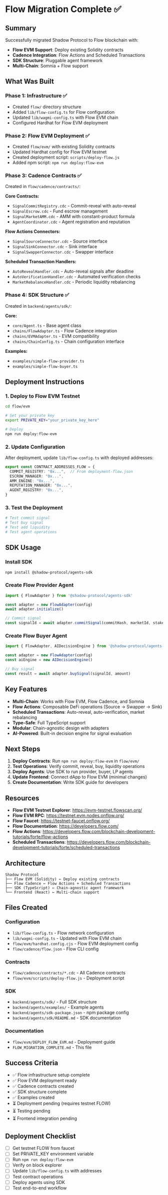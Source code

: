 # Flow Migration Complete ✅

## Summary

Successfully migrated Shadow Protocol to Flow blockchain with:
- **Flow EVM Support**: Deploy existing Solidity contracts
- **Cadence Integration**: Flow Actions and Scheduled Transactions
- **SDK Structure**: Pluggable agent framework
- **Multi-Chain**: Somnia + Flow support

## What Was Built

### Phase 1: Infrastructure ✅
- Created `flow/` directory structure
- Added `lib/flow-config.ts` for Flow configuration
- Updated `lib/wagmi-config.ts` with Flow EVM chain
- Configured Hardhat for Flow EVM deployment

### Phase 2: Flow EVM Deployment ✅
- Created `flow/evm/` with existing Solidity contracts
- Updated Hardhat config for Flow EVM testnet
- Created deployment script: `scripts/deploy-flow.js`
- Added npm script: `npm run deploy:flow-evm`

### Phase 3: Cadence Contracts ✅
Created in `flow/cadence/contracts/`:

**Core Contracts:**
- `SignalCommitRegistry.cdc` - Commit-reveal with auto-reveal
- `SignalEscrow.cdc` - Fund escrow management
- `SignalMarketAMM.cdc` - AMM with constant-product formula
- `AgentCoordinator.cdc` - Agent registration and reputation

**Flow Actions Connectors:**
- `SignalSourceConnector.cdc` - Source interface
- `SignalSinkConnector.cdc` - Sink interface
- `SignalSwapperConnector.cdc` - Swapper interface

**Scheduled Transaction Handlers:**
- `AutoRevealHandler.cdc` - Auto-reveal signals after deadline
- `AutoVerificationHandler.cdc` - Automated verification checks
- `MarketRebalanceHandler.cdc` - Periodic liquidity rebalancing

### Phase 4: SDK Structure ✅
Created in `backend/agents/sdk/`:

**Core:**
- `core/Agent.ts` - Base agent class
- `chains/FlowAdapter.ts` - Flow Cadence integration
- `chains/EVMAdapter.ts` - EVM compatibility
- `chains/ChainConfig.ts` - Chain configuration interface

**Examples:**
- `examples/simple-flow-provider.ts`
- `examples/simple-flow-buyer.ts`

## Deployment Instructions

### 1. Deploy to Flow EVM Testnet

```bash
cd flow/evm

# Set your private key
export PRIVATE_KEY="your_private_key_here"

# Deploy
npm run deploy:flow-evm
```

### 2. Update Configuration

After deployment, update `lib/flow-config.ts` with deployed addresses:

```typescript
export const CONTRACT_ADDRESSES_FLOW = {
  COMMIT_REGISTRY: "0x...",  // From deployment-flow.json
  ESCROW_MANAGER: "0x...",
  AMM_ENGINE: "0x...",
  REPUTATION_MANAGER: "0x...",
  AGENT_REGISTRY: "0x...",
}
```

### 3. Test the Deployment

```bash
# Test commit signal
# Test buy signal
# Test add liquidity
# Test agent operations
```

## SDK Usage

### Install SDK

```bash
npm install @shadow-protocol/agents-sdk
```

### Create Flow Provider Agent

```typescript
import { FlowAdapter } from '@shadow-protocol/agents-sdk'

const adapter = new FlowAdapter(config)
await adapter.initialize()

// Commit signal
const signalId = await adapter.commitSignal(commitHash, marketId, stake)
```

### Create Flow Buyer Agent

```typescript
import { FlowAdapter, AIDecisionEngine } from '@shadow-protocol/agents-sdk'

const adapter = new FlowAdapter(config)
const aiEngine = new AIDecisionEngine()

// Buy signal
const result = await adapter.buySignal(signalId, amount)
```

## Key Features

- **Multi-Chain**: Works with Flow EVM, Flow Cadence, and Somnia
- **Flow Actions**: Composable DeFi operations (Source → Swapper → Sink)
- **Scheduled Transactions**: Auto-reveal, auto-verification, market rebalancing
- **Type-Safe**: Full TypeScript support
- **Modular**: Chain-agnostic design with adapters
- **AI-Powered**: Built-in decision engine for signal evaluation

## Next Steps

1. **Deploy Contracts**: Run `npm run deploy:flow-evm` in `flow/evm/`
2. **Test Operations**: Verify commit, reveal, buy, liquidity operations
3. **Deploy Agents**: Use SDK to run provider, buyer, LP agents
4. **Update Frontend**: Connect dApp to Flow EVM (minimal changes)
5. **Create Documentation**: Write SDK guide for developers

## Resources

- **Flow EVM Testnet Explorer**: https://evm-testnet.flowscan.org/
- **Flow EVM RPC**: https://testnet.evm.nodes.onflow.org/
- **Flow Faucet**: https://testnet-faucet.onflow.org/
- **Flow Documentation**: https://developers.flow.com/
- **Flow Actions**: https://developers.flow.com/blockchain-development-tutorials/forte/flow-actions
- **Scheduled Transactions**: https://developers.flow.com/blockchain-development-tutorials/forte/scheduled-transactions

## Architecture

```
Shadow Protocol
├── Flow EVM (Solidity) ← Deploy existing contracts
├── Flow Cadence ← Flow Actions + Scheduled Transactions
├── SDK (TypeScript) ← Chain-agnostic agent framework
└── Frontend (React) ← Multi-chain support
```

## Files Created

### Configuration
- `lib/flow-config.ts` - Flow network configuration
- `lib/wagmi-config.ts` - Updated with Flow EVM chain
- `flow/evm/hardhat.config.cjs` - Flow EVM deployment config
- `flow/cadence/flow.json` - Flow CLI config

### Contracts
- `flow/cadence/contracts/*.cdc` - All Cadence contracts
- `flow/evm/scripts/deploy-flow.js` - Deployment script

### SDK
- `backend/agents/sdk/` - Full SDK structure
- `backend/agents/examples/` - Example agents
- `backend/agents/sdk-package.json` - npm package config
- `backend/agents/sdk/README.md` - SDK documentation

### Documentation
- `flow/evm/DEPLOY_FLOW_EVM.md` - Deployment guide
- `FLOW_MIGRATION_COMPLETE.md` - This file

## Success Criteria

- ✅ Flow infrastructure setup complete
- ✅ Flow EVM deployment ready
- ✅ Cadence contracts created
- ✅ SDK structure complete
- ✅ Examples created
- ⏳ Deployment pending (requires testnet FLOW)
- ⏳ Testing pending
- ⏳ Frontend integration pending

## Deployment Checklist

- [ ] Get testnet FLOW from faucet
- [ ] Set PRIVATE_KEY environment variable
- [ ] Run `npm run deploy:flow-evm`
- [ ] Verify on block explorer
- [ ] Update `lib/flow-config.ts` with addresses
- [ ] Test contract operations
- [ ] Deploy agents using SDK
- [ ] Test end-to-end workflow

